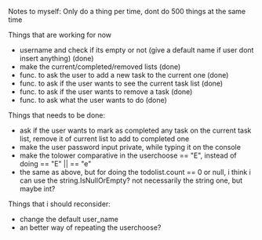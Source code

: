 Notes to myself: Only do a thing per time, dont do 500 things at the same time

Things that are working for now
 * username and check if its empty or not (give a default name if user dont insert anything) (done)
 * make the current/completed/removed lists (done)
 * func. to ask the user to add a new task to the current one (done)
 * func. to ask if the user wants to see the current task list (done)
 * func. to ask if the user wants to remove a task (done)
 * func. to ask what the user wants to do (done)

Things that needs to be done:
 * ask if the user wants to mark as completed any task on the current task list, remove it of current list to add to completed one
 * make the user password input private, while typing it on the console
 * make the tolower comparative in the userchoose == "E", instead of doing == "E" || == "e"
 * the same as above, but for doing the todolist.count == 0 or null, i think i can use the string.IsNullOrEmpty? not necessarily the string one, but maybe int?


Things that i should reconsider:
 * change the default user_name
 * an better way of repeating the userchoose?
